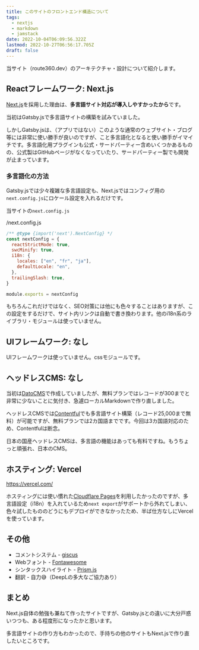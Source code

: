 ```yaml
---
title: このサイトのフロントエンド構造について
tags:
  - nextjs
  - markdown
  - jamstack
date: 2022-10-04T06:09:56.322Z
lastmod: 2022-10-27T06:56:17.705Z
draft: false
---
```


当サイト（route360.dev）のアーキテクチャ・設計について紹介します。

## Reactフレームワーク: Next.js

[Next.js](https://nextjs.org/)を採用した理由は、**多言語サイト対応が導入しやすかったから**です。

当初はGatsby.jsで多言語サイトの構築を試みていました。

しかしGatsby.jsは、（アプリではない）このような通常のウェブサイト・ブログ等には非常に使い勝手が良いのですが、こと多言語化となると使い勝手がイマイチです。多言語化用プラグインも公式・サードパーティー含めいくつかあるものの、公式製はGitHubページがなくなっていたり、サードパーティー製でも開発が止まっています。

### 多言語化の方法

Gatsby.jsでは少々複雑な多言語設定も、Next.jsではコンフィグ用の`next.config.js`にロケール設定を入れるだけです。

当サイトの`next.config.js`

<div class="filename">/next.config.js</div>

```js
/** @type {import('next').NextConfig} */
const nextConfig = {
  reactStrictMode: true,
  swcMinify: true,
  i18n: {
    locales: ["en", "fr", "ja"],
    defaultLocale: "en",
  },
  trailingSlash: true,
}

module.exports = nextConfig
```

もちろんこれだけではなく、SEO対策には他にも色々することはありますが、この設定をするだけで、サイト内リンクは自動で書き換わります。他のi18n系のライブラリ・モジュールは使っていません。

## UIフレームワーク: なし

UIフレームワークは使っていません。cssモジュールです。

## ヘッドレスCMS: なし

当初は[DatoCMS](https://www.datocms.com/)で作成していましたが、無料プランではレコードが300までと非常に少ないことに気付き、急遽ローカルMarkdownで作り直しました。

ヘッドレスCMSでは[Contentful](https://www.contentful.com/)でも多言語サイト構築（レコード25,000まで無料）が可能ですが、無料プランでは2カ国語までです。今回は3カ国語対応のため、Contentfulは断念。

日本の国産ヘッドレスCMSは、多言語の機能はあっても有料ですね。もうちょっと頑張れ、日本のCMS。

## ホスティング: Vercel

https://vercel.com/

ホスティングには使い慣れた[Cloudflare Pages](https://pages.cloudflare.com/)を利用したかったのですが、多言語設定（i18n）を入れているため`next export`がサポートから外れてしまい、色々試したもののどうにもデプロイができなかったため、半ば仕方なしにVercelを使っています。

## その他

- コメントシステム - [giscus](https://giscus.app/)
- Webフォント - [Fontawesome](https://fontawesome.com/)
- シンタックスハイライト - [Prism.js](https://prismjs.com/)
- 翻訳 - 自力😅（DeepLの多大なご協力あり）

## まとめ

Next.js自体の勉強も兼ねて作ったサイトですが、Gatsby.jsとの違いに大分戸惑いつつも、ある程度形になったかと思います。

多言語サイトの作り方もわかったので、手持ちの他のサイトもNext.jsで作り直したいところです。
